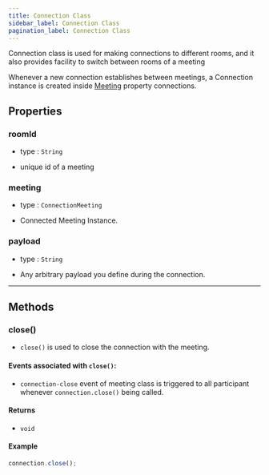 ```yaml
---
title: Connection Class
sidebar_label: Connection Class
pagination_label: Connection Class
---
```


<div class="sdk-api-ref-only-h4">

Connection class is used for making connections to different rooms, and it also provides facility to switch between rooms of a meeting

Whenever a new connection establishes between meetings, a Connection instance is created inside [Meeting](../meeting-class/introduction.md) property connections.

## Properties

### roomId

- type : `String`

- unique id of a meeting

### meeting

- type : `ConnectionMeeting`

- Connected Meeting Instance.

### payload

- type : `String`

- Any arbitrary payload you define during the connection.

---

## Methods

### close()

- `close()` is used to close the connection with the meeting.

#### Events associated with `close()`:

- `connection-close` event of meeting class is triggered to all participant whenever `connection.close()` being called.

#### Returns

- `void`

#### Example

```js
connection.close();
```

</div>

